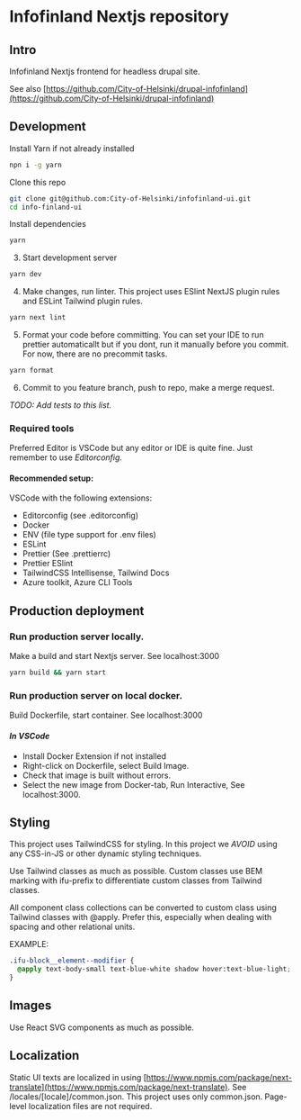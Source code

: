 # Infofinland Nextjs repository


## Intro
Infofinland Nextjs frontend for headless drupal site. 

See also  [https://github.com/City-of-Helsinki/drupal-infofinland](https://github.com/City-of-Helsinki/drupal-infofinland)



## Development 

Install Yarn if not already installed
```bash
npn i -g yarn
```
Clone this repo
```bash
git clone git@github.com:City-of-Helsinki/infofinland-ui.git
cd info-finland-ui
```
Install dependencies
```bash
yarn
```

3. Start development server
```bash
yarn dev
```

4. Make changes, run linter.
This project uses ESlint NextJS plugin rules and ESLint Tailwind plugin rules.
```bash
yarn next lint
```

5. Format your code before committing. You can set your IDE to run prettier automaticallt but if you dont, run it manually before you commit. For now, there are no precommit tasks.

```bash
yarn format
```

6. Commit to you feature branch, push to repo, make a merge request.

_TODO: Add tests to this list._


### Required tools

Preferred Editor is VSCode but any editor or IDE is quite fine.
Just remember to use *Editorconfig.* 

#### Recommended setup:
  VSCode with the following extensions:
  * Editorconfig (see .editorconfig) 
  * Docker
  * ENV (file type support for .env files)
  * ESLint
  * Prettier (See .prettierrc)
  * Prettier ESlint
  * TailwindCSS Intellisense, Tailwind Docs
  * Azure toolkit, Azure CLI Tools
  


  


## Production deployment
### Run production server locally. 
Make a build and start Nextjs server. See localhost:3000

```bash
yarn build && yarn start 
```

### Run production server on local docker.

Build Dockerfile, start container. See localhost:3000

#### *In VSCode*

* Install Docker Extension if not installed
* Right-click on Dockerfile, select Build Image.
* Check that image is built without errors.
* Select the new image from Docker-tab, Run Interactive, See localhost:3000.





## Styling

This project uses TailwindCSS for styling. In this project we _AVOID_ using any CSS-in-JS or other dynamic styling techniques. 

Use Tailwind classes as much as possible. Custom classes use BEM marking with ifu-prefix to differentiate custom classes from Tailwind classes.

All component class collections can be converted to custom class using Tailwind classes with @apply. Prefer this, especially when dealing with spacing and other relational units. 

EXAMPLE:

```css
.ifu-block__element--modifier {
  @apply text-body-small text-blue-white shadow hover:text-blue-light;
}
```


## Images
Use React SVG components as much as possible.

## Localization

Static UI texts are localized in using  [https://www.npmjs.com/package/next-translate](https://www.npmjs.com/package/next-translate).
See /locales/[locale]/common.json. This project uses only common.json.
Page-level localization files are not required.


